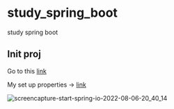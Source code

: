 # study_spring_boot
study spring boot 

## Init proj

Go to this [link](https://start.spring.io/)

My set up properties -> [link](https://start.spring.io/#!type=maven-project&language=java&platformVersion=2.7.2&packaging=jar&jvmVersion=17&groupId=com.spring&artifactId=instagram&name=instagram&description=Instagram%20project%20for%20Spring%20Boot&packageName=com.spring.instagram&dependencies=web,data-jpa,devtools,mariadb)

![screencapture-start-spring-io-2022-08-06-20_40_14](https://user-images.githubusercontent.com/16532326/183247485-38d1e0f6-a89f-4d4a-ba96-4b1622e5b97f.png)
 
